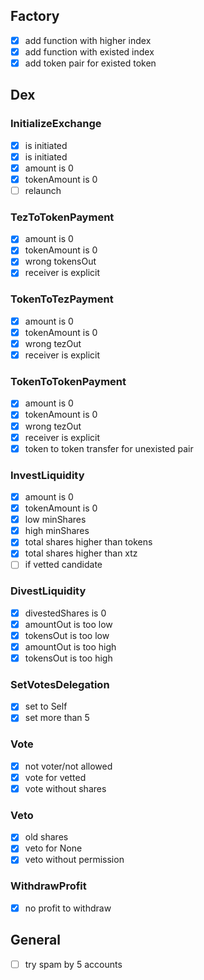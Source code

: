 ## Factory

- [x] add function with higher index
- [x] add function with existed index
- [x] add token pair for existed token

## Dex

### InitializeExchange

- [x] is initiated
- [x] is initiated
- [x] amount is 0
- [x] tokenAmount is 0
- [ ] relaunch

### TezToTokenPayment

- [x] amount is 0
- [x] tokenAmount is 0
- [x] wrong tokensOut
- [x] receiver is explicit

### TokenToTezPayment

- [x] amount is 0
- [x] tokenAmount is 0
- [x] wrong tezOut
- [x] receiver is explicit

### TokenToTokenPayment

- [x] amount is 0
- [x] tokenAmount is 0
- [x] wrong tezOut
- [x] receiver is explicit
- [x] token to token transfer for unexisted pair

### InvestLiquidity

- [x] amount is 0
- [x] tokenAmount is 0
- [x] low minShares
- [x] high minShares
- [x] total shares higher than tokens
- [x] total shares higher than xtz
- [ ] if vetted candidate

### DivestLiquidity

- [x] divestedShares is 0
- [x] amountOut is too low
- [x] tokensOut is too low
- [x] amountOut is too high
- [x] tokensOut is too high

### SetVotesDelegation

- [x] set to Self
- [x] set more than 5

### Vote

- [x] not voter/not allowed
- [x] vote for vetted
- [x] vote without shares

### Veto

- [x] old shares
- [x] veto for None
- [x] veto without permission

### WithdrawProfit

- [x] no profit to withdraw

## General

- [ ] try spam by 5 accounts
